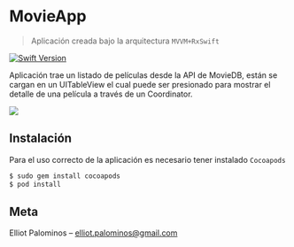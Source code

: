 # MovieApp
> Aplicación creada bajo la arquitectura `MVVM+RxSwift`

[![Swift Version][swift-image]][swift-url]

Aplicación trae un listado de películas desde la API de MovieDB, están se cargan en un UITableView el cual puede ser presionado para mostrar el detalle de una película a través de un Coordinator.

![](https://media.giphy.com/media/gjfSlS2fJq2B1NUPKB/giphy.gif)

## Instalación

Para el uso correcto de la aplicación es necesario tener instalado  `Cocoapods`

```swift
$ sudo gem install cocoapods
$ pod install
```

## Meta

Elliot Palominos  –  elliot.palominos@gmail.com

[swift-image]:https://img.shields.io/badge/swift-5.0-orange.svg
[swift-url]: https://swift.org/
